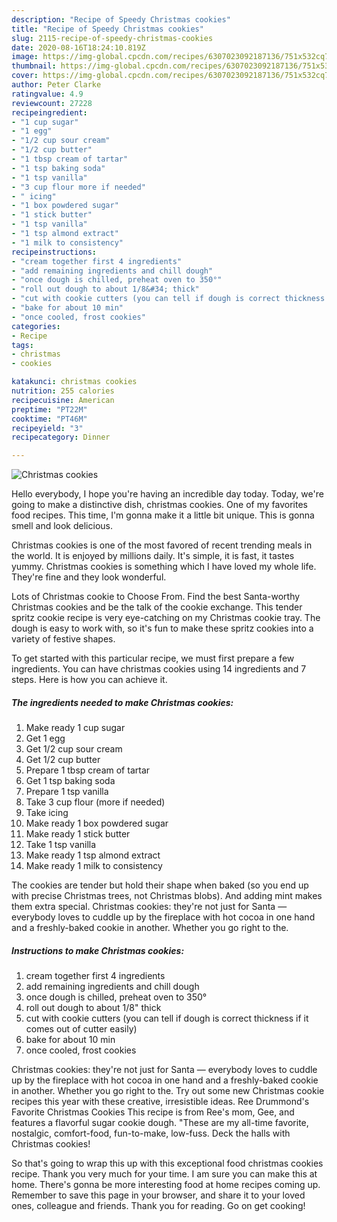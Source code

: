 ```yaml
---
description: "Recipe of Speedy Christmas cookies"
title: "Recipe of Speedy Christmas cookies"
slug: 2115-recipe-of-speedy-christmas-cookies
date: 2020-08-16T18:24:10.819Z
image: https://img-global.cpcdn.com/recipes/6307023092187136/751x532cq70/christmas-cookies-recipe-main-photo.jpg
thumbnail: https://img-global.cpcdn.com/recipes/6307023092187136/751x532cq70/christmas-cookies-recipe-main-photo.jpg
cover: https://img-global.cpcdn.com/recipes/6307023092187136/751x532cq70/christmas-cookies-recipe-main-photo.jpg
author: Peter Clarke
ratingvalue: 4.9
reviewcount: 27228
recipeingredient:
- "1 cup sugar"
- "1 egg"
- "1/2 cup sour cream"
- "1/2 cup butter"
- "1 tbsp cream of tartar"
- "1 tsp baking soda"
- "1 tsp vanilla"
- "3 cup flour more if needed"
- " icing"
- "1 box powdered sugar"
- "1 stick butter"
- "1 tsp vanilla"
- "1 tsp almond extract"
- "1 milk to consistency"
recipeinstructions:
- "cream together first 4 ingredients"
- "add remaining ingredients and chill dough"
- "once dough is chilled, preheat oven to 350°"
- "roll out dough to about 1/8&#34; thick"
- "cut with cookie cutters (you can tell if dough is correct thickness if it comes out of cutter easily)"
- "bake for about 10 min"
- "once cooled, frost cookies"
categories:
- Recipe
tags:
- christmas
- cookies

katakunci: christmas cookies 
nutrition: 255 calories
recipecuisine: American
preptime: "PT22M"
cooktime: "PT46M"
recipeyield: "3"
recipecategory: Dinner

---
```



![Christmas cookies](https://img-global.cpcdn.com/recipes/6307023092187136/751x532cq70/christmas-cookies-recipe-main-photo.jpg)

Hello everybody, I hope you're having an incredible day today. Today, we're going to make a distinctive dish, christmas cookies. One of my favorites food recipes. This time, I'm gonna make it a little bit unique. This is gonna smell and look delicious.

Christmas cookies is one of the most favored of recent trending meals in the world. It is enjoyed by millions daily. It's simple, it is fast, it tastes yummy. Christmas cookies is something which I have loved my whole life. They're fine and they look wonderful.

Lots of Christmas cookie to Choose From. Find the best Santa-worthy Christmas cookies and be the talk of the cookie exchange. This tender spritz cookie recipe is very eye-catching on my Christmas cookie tray. The dough is easy to work with, so it&#39;s fun to make these spritz cookies into a variety of festive shapes.


To get started with this particular recipe, we must first prepare a few ingredients. You can have christmas cookies using 14 ingredients and 7 steps. Here is how you can achieve it.

<!--inarticleads1-->

##### The ingredients needed to make Christmas cookies:

1. Make ready 1 cup sugar
1. Get 1 egg
1. Get 1/2 cup sour cream
1. Get 1/2 cup butter
1. Prepare 1 tbsp cream of tartar
1. Get 1 tsp baking soda
1. Prepare 1 tsp vanilla
1. Take 3 cup flour (more if needed)
1. Take  icing
1. Make ready 1 box powdered sugar
1. Make ready 1 stick butter
1. Take 1 tsp vanilla
1. Make ready 1 tsp almond extract
1. Make ready 1 milk to consistency


The cookies are tender but hold their shape when baked (so you end up with precise Christmas trees, not Christmas blobs). And adding mint makes them extra special. Christmas cookies: they&#39;re not just for Santa — everybody loves to cuddle up by the fireplace with hot cocoa in one hand and a freshly-baked cookie in another. Whether you go right to the. 

<!--inarticleads2-->

##### Instructions to make Christmas cookies:

1. cream together first 4 ingredients
1. add remaining ingredients and chill dough
1. once dough is chilled, preheat oven to 350°
1. roll out dough to about 1/8&#34; thick
1. cut with cookie cutters (you can tell if dough is correct thickness if it comes out of cutter easily)
1. bake for about 10 min
1. once cooled, frost cookies


Christmas cookies: they&#39;re not just for Santa — everybody loves to cuddle up by the fireplace with hot cocoa in one hand and a freshly-baked cookie in another. Whether you go right to the. Try out some new Christmas cookie recipes this year with these creative, irresistible ideas. Ree Drummond&#39;s Favorite Christmas Cookies This recipe is from Ree&#39;s mom, Gee, and features a flavorful sugar cookie dough. &#34;These are my all-time favorite, nostalgic, comfort-food, fun-to-make, low-fuss. Deck the halls with Christmas cookies! 

So that's going to wrap this up with this exceptional food christmas cookies recipe. Thank you very much for your time. I am sure you can make this at home. There's gonna be more interesting food at home recipes coming up. Remember to save this page in your browser, and share it to your loved ones, colleague and friends. Thank you for reading. Go on get cooking!
